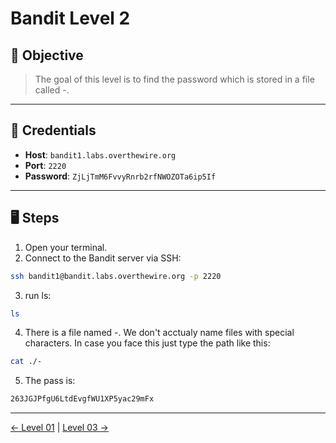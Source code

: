 # Bandit Level 2

## 🧩 Objective

> The goal of this level is to find the password which is stored in a file called -.

---

## 🧪 Credentials

- **Host**: `bandit1.labs.overthewire.org`
- **Port**: `2220`
- **Password**: `ZjLjTmM6FvvyRnrb2rfNWOZOTa6ip5If`

---

## 🖥️ Steps

1. Open your terminal.
2. Connect to the Bandit server via SSH:

```bash
ssh bandit1@bandit.labs.overthewire.org -p 2220
```
3. run ls:
```bash
ls
```
4. There is a file named -. We don't acctualy name files with special characters. In case you face this just type the path like this:
```bash
cat ./-
```
5. The pass is:
```bash
263JGJPfgU6LtdEvgfWU1XP5yac29mFx
```
---
[← Level 01](./level01.md) | [Level 03 →](./level03.md)
